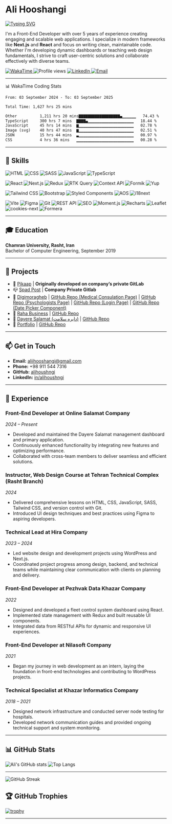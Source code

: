 # Ali Hooshangi 
[![Typing SVG](https://readme-typing-svg.herokuapp.com?font=Fira+Code&size=20&pause=1000&color=F78F1E&vCenter=true&width=435&lines=Hi%2C+I'm+Ali+Hooshangi!👋;I'm+a+Front-End+Developer+%F0%9F%91%BB;Next.js+%7C+React+%7C+TS)](https://github.com/alihooshangi)

I'm a Front-End Developer with over 5 years of experience creating engaging and scalable web applications. I specialize in modern frameworks like **Next.js** and **React** and focus on writing clean, maintainable code. Whether I'm developing dynamic dashboards or teaching web design fundamentals, I strive to craft user-centric solutions and collaborate effectively with diverse teams.

<p align="left">
  <a href="https://wakatime.com/@1938e314-b144-48d0-8045-7d1e6ee4e1c9" target="_blank">
    <img src="https://wakatime.com/badge/user/1938e314-b144-48d0-8045-7d1e6ee4e1c9.svg" alt="WakaTime">
  </a>
  <img src="https://komarev.com/ghpvc/?username=alihoushngi&color=blue" alt="Profile views"/>
  <a href="https://linkedin.com/in/alihoushangi" target="_blank">
    <img src="https://img.shields.io/badge/LinkedIn-blue?logo=linkedin&logoColor=white" alt="LinkedIn">
  </a>
  <a href="mailto:aliihooshangi@gmail.com">
    <img src="https://img.shields.io/badge/Email-D14836?logo=gmail&logoColor=white" alt="Email">
  </a>
</p>

---

  <summary>📊 WakaTime Coding Stats</summary>
<!--START_SECTION:waka-->

```txt
From: 03 September 2024 - To: 03 September 2025

Total Time: 1,627 hrs 25 mins

Other          1,211 hrs 20 mins▇▇▇▇▇▇▇▇▇▇▇▇▇▇▇▇▇▇▄▁▁▁▁▁▁   74.43 %
TypeScript     300 hrs 7 mins  ▇▇▇▇▄▁▁▁▁▁▁▁▁▁▁▁▁▁▁▁▁▁▁▁▁   18.44 %
JavaScript     45 hrs 14 mins  ▆▁▁▁▁▁▁▁▁▁▁▁▁▁▁▁▁▁▁▁▁▁▁▁▁   02.78 %
Image (svg)    40 hrs 47 mins  ▆▁▁▁▁▁▁▁▁▁▁▁▁▁▁▁▁▁▁▁▁▁▁▁▁   02.51 %
JSON           15 hrs 44 mins  ▃▁▁▁▁▁▁▁▁▁▁▁▁▁▁▁▁▁▁▁▁▁▁▁▁   00.97 %
CSS            4 hrs 36 mins   ▁▁▁▁▁▁▁▁▁▁▁▁▁▁▁▁▁▁▁▁▁▁▁▁▁   00.28 %
```

<!--END_SECTION:waka-->

---

## 🚀 Skills

<!-- Languages & Markup -->
![HTML](https://img.shields.io/badge/HTML5-E34F26?style=for-the-badge&logo=html5&logoColor=white)
![CSS](https://img.shields.io/badge/CSS3-1572B6?style=for-the-badge&logo=css3&logoColor=white)
![SASS](https://img.shields.io/badge/SASS-CC6699?style=for-the-badge&logo=sass&logoColor=white)
![JavaScript](https://img.shields.io/badge/JavaScript-F7DF1E?style=for-the-badge&logo=javascript&logoColor=black)
![TypeScript](https://img.shields.io/badge/TypeScript-3178C6?style=for-the-badge&logo=typescript&logoColor=white)

<!-- Frameworks & Libraries -->
![React](https://img.shields.io/badge/React-20232A?style=for-the-badge&logo=react&logoColor=61DAFB)
![Next.js](https://img.shields.io/badge/Next.js-000000?style=for-the-badge&logo=next.js&logoColor=white)
![Redux](https://img.shields.io/badge/Redux-593D88?style=for-the-badge&logo=redux&logoColor=white)
![RTK Query](https://img.shields.io/badge/RTK_Query-764ABC?style=for-the-badge&logo=redux&logoColor=white)
![Context API](https://img.shields.io/badge/Context_API-61DAFB?style=for-the-badge&logo=react&logoColor=white)
![Formik](https://img.shields.io/badge/Formik-EF7C00?style=for-the-badge&logo=data:image/svg+xml;base64,...&logoColor=white) <!-- Custom SVGs needed for some like Formik -->
![Yup](https://img.shields.io/badge/Yup-4B5563?style=for-the-badge)

<!-- UI & Styling -->
![Tailwind CSS](https://img.shields.io/badge/Tailwind_CSS-38B2AC?style=for-the-badge&logo=tailwind-css&logoColor=white)
![Bootstrap](https://img.shields.io/badge/Bootstrap-7952B3?style=for-the-badge&logo=bootstrap&logoColor=white)
![Styled Components](https://img.shields.io/badge/Styled--Components-DB7093?style=for-the-badge&logo=styled-components&logoColor=white)
![AOS](https://img.shields.io/badge/AOS-E5E5E5?style=for-the-badge&logoColor=black)
![i18next](https://img.shields.io/badge/i18next-26A69A?style=for-the-badge)

<!-- Other Tools & Tech -->
![Vite](https://img.shields.io/badge/Vite-646CFF?style=for-the-badge&logo=vite&logoColor=white)
![Figma](https://img.shields.io/badge/Figma-F24E1E?style=for-the-badge&logo=figma&logoColor=white)
![Git](https://img.shields.io/badge/Git-F05032?style=for-the-badge&logo=git&logoColor=white)
![REST API](https://img.shields.io/badge/REST_API-02569B?style=for-the-badge)
![SEO](https://img.shields.io/badge/SEO-008000?style=for-the-badge)
![Moment.js](https://img.shields.io/badge/Moment.js-black?style=for-the-badge)
![Recharts](https://img.shields.io/badge/Recharts-FF6F00?style=for-the-badge)
![Leaflet](https://img.shields.io/badge/Leaflet-199900?style=for-the-badge&logo=leaflet&logoColor=white)
![cookies-next](https://img.shields.io/badge/cookies--next-4B5563?style=for-the-badge)
![Formera](https://img.shields.io/badge/Formera-0088CC?style=for-the-badge)

---

## 🎓 Education

**Chamran University, Rasht, Iran**  
Bachelor of Computer Engineering, September 2019

---

## 📁 Projects

- 🚖 [Pikaap](https://github.com/alihoushngi/pikaap) | **Originally developed on company’s private GitLab**
- 📪 [Spad Post](https://spadpost.ir/) | **Company Private Gitlab**
- 💊 [Digimoragheb](https://www.digimoragheb.com/) | [GitHub Repo (Medical Consulation Page)](https://github.com/sobhanashine/FMS-Digimoragheb/tree/main/src/app/(landing)/medical-consultation) | [GitHub Repo (Psychologists Page)](https://github.com/sobhanashine/FMS-Digimoragheb/tree/main/src/app/(landing)/psychologists) | [GitHub Repo (Login Page)](https://github.com/sobhanashine/FMS-Digimoragheb/tree/main/src/app/auth/login) | [GitHub Repo (Date Picker Component)](https://github.com/sobhanashine/FMS-Digimoragheb/tree/main/src/components/DatePicker)
- 🥇 [Raha Business](http://www.rahabusiness.com/) | [GitHub Repo](https://github.com/alihoushngi/Raha)
- 🚀 [Dayere Salamat (دایره سلامت)](https://dayereh-salamat.ir/) | [GitHub Repo](https://github.com/alihoushngi/Dayereh-Salamat-App)
- 👤 [Portfolio](https://portfolio-v2-orcin-phi.vercel.app/) | [GitHub Repo](https://github.com/alihoushngi/Portfolio-v2)

---

## 📫 Get in Touch

- **Email:** [aliihooshangi@gmail.com](mailto:aliihooshangi@gmail.com)
- **Phone:** +98 911 544 7316
- **GitHub:** [alihoushngi](https://github.com/alihoushngi)
- **LinkedIn:** [in/alihoushngi](https://www.linkedin.com/in/alihoushngi)

---

## 💼 Experience

### Front-End Developer at Online Salamat Company  
*2024 – Present*  
- Developed and maintained the Dayere Salamat management dashboard and primary application.  
- Continuously enhanced functionality by integrating new features and optimizing performance.  
- Collaborated with cross-team members to deliver seamless and efficient solutions.

### Instructor, Web Design Course at Tehran Technical Complex (Rasht Branch)  
*2024*  
- Delivered comprehensive lessons on HTML, CSS, JavaScript, SASS, Tailwind CSS, and version control with Git.
- Introduced UI design techniques and best practices using Figma to aspiring developers.

### Technical Lead at Hira Company  
*2023 – 2024*  
- Led website design and development projects using WordPress and Next.js.  
- Coordinated project progress among design, backend, and technical teams while maintaining clear communication with clients on planning and delivery.

### Front-End Developer at Pezhvak Data Khazar Company  
*2022*  
- Designed and developed a fleet control system dashboard using React.  
- Implemented state management with Redux and built reusable UI components.  
- Integrated data from RESTful APIs for dynamic and responsive UI experiences.

### Front-End Developer at Nilasoft Company  
*2021*  
- Began my journey in web development as an intern, laying the foundation in front-end technologies and contributing to WordPress projects.

### Technical Specialist at Khazar Informatics Company  
*2018 – 2021*  
- Designed network infrastructure and conducted server node testing for hospitals.  
- Developed network communication guides and provided ongoing technical support and system monitoring.

---

## 📊 GitHub Stats

![Ali's GitHub stats](https://github-readme-stats.vercel.app/api?username=alihoushngi&show_icons=true&theme=radical)
![Top Langs](https://github-readme-stats.vercel.app/api/top-langs/?username=alihoushngi&layout=compact&theme=radical)

---

![GitHub Streak](https://streak-stats.demolab.com?user=alihoushngi&theme=radical)

## 🏆 GitHub Trophies

[![trophy](https://github-profile-trophy.vercel.app/?username=alihoushngi&theme=radical)](https://github.com/ryo-ma/github-profile-trophy)

---
